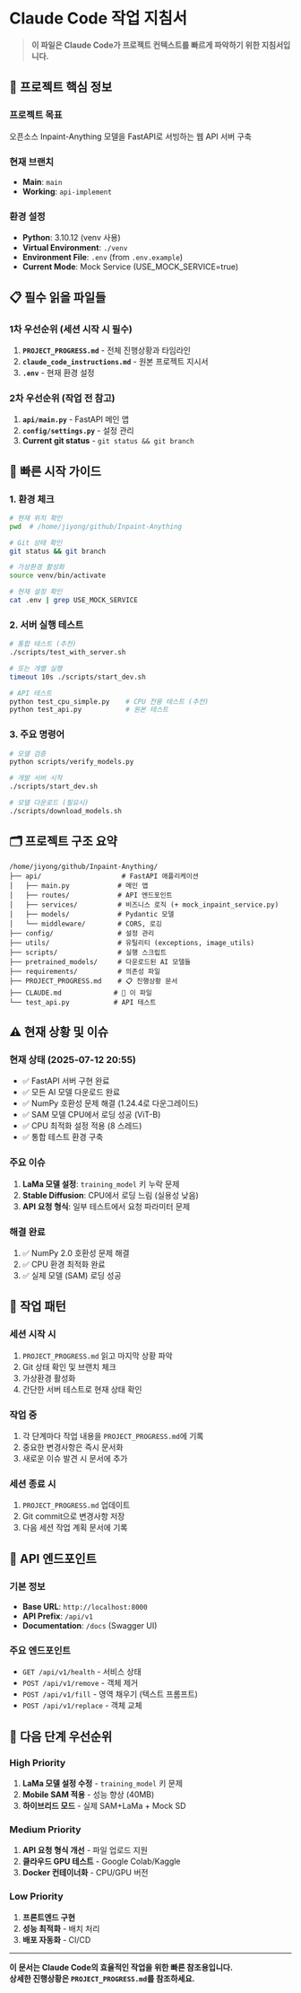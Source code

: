 # Claude Code 작업 지침서

> **이 파일은 Claude Code가 프로젝트 컨텍스트를 빠르게 파악하기 위한 지침서입니다.**

## 🎯 프로젝트 핵심 정보

### 프로젝트 목표
오픈소스 Inpaint-Anything 모델을 FastAPI로 서빙하는 웹 API 서버 구축

### 현재 브랜치
- **Main**: `main`
- **Working**: `api-implement`

### 환경 설정
- **Python**: 3.10.12 (venv 사용)
- **Virtual Environment**: `./venv`
- **Environment File**: `.env` (from `.env.example`)
- **Current Mode**: Mock Service (USE_MOCK_SERVICE=true)

## 📋 필수 읽을 파일들

### 1차 우선순위 (세션 시작 시 필수)
1. **`PROJECT_PROGRESS.md`** - 전체 진행상황과 타임라인
2. **`claude_code_instructions.md`** - 원본 프로젝트 지시서
3. **`.env`** - 현재 환경 설정

### 2차 우선순위 (작업 전 참고)
1. **`api/main.py`** - FastAPI 메인 앱
2. **`config/settings.py`** - 설정 관리
3. **Current git status** - `git status && git branch`

## 🚀 빠른 시작 가이드

### 1. 환경 체크
```bash
# 현재 위치 확인
pwd  # /home/jiyong/github/Inpaint-Anything

# Git 상태 확인
git status && git branch

# 가상환경 활성화
source venv/bin/activate

# 현재 설정 확인
cat .env | grep USE_MOCK_SERVICE
```

### 2. 서버 실행 테스트
```bash
# 통합 테스트 (추천)
./scripts/test_with_server.sh

# 또는 개별 실행
timeout 10s ./scripts/start_dev.sh

# API 테스트
python test_cpu_simple.py    # CPU 전용 테스트 (추천)
python test_api.py           # 원본 테스트
```

### 3. 주요 명령어
```bash
# 모델 검증
python scripts/verify_models.py

# 개발 서버 시작
./scripts/start_dev.sh

# 모델 다운로드 (필요시)
./scripts/download_models.sh
```

## 🗂️ 프로젝트 구조 요약

```
/home/jiyong/github/Inpaint-Anything/
├── api/                    # FastAPI 애플리케이션
│   ├── main.py            # 메인 앱
│   ├── routes/            # API 엔드포인트
│   ├── services/          # 비즈니스 로직 (+ mock_inpaint_service.py)
│   ├── models/            # Pydantic 모델
│   └── middleware/        # CORS, 로깅
├── config/                # 설정 관리
├── utils/                 # 유틸리티 (exceptions, image_utils)
├── scripts/               # 실행 스크립트
├── pretrained_models/     # 다운로드된 AI 모델들
├── requirements/          # 의존성 파일
├── PROJECT_PROGRESS.md    # 📋 진행상황 문서
├── CLAUDE.md             # 📖 이 파일
└── test_api.py           # API 테스트
```

## ⚠️ 현재 상황 및 이슈

### 현재 상태 (2025-07-12 20:55)
- ✅ FastAPI 서버 구현 완료
- ✅ 모든 AI 모델 다운로드 완료  
- ✅ NumPy 호환성 문제 해결 (1.24.4로 다운그레이드)
- ✅ SAM 모델 CPU에서 로딩 성공 (ViT-B)
- ✅ CPU 최적화 설정 적용 (8 스레드)
- ✅ 통합 테스트 환경 구축

### 주요 이슈
1. **LaMa 모델 설정**: `training_model` 키 누락 문제
2. **Stable Diffusion**: CPU에서 로딩 느림 (실용성 낮음)
3. **API 요청 형식**: 일부 테스트에서 요청 파라미터 문제

### 해결 완료
1. ✅ NumPy 2.0 호환성 문제 해결
2. ✅ CPU 환경 최적화 완료
3. ✅ 실제 모델 (SAM) 로딩 성공

## 🔧 작업 패턴

### 세션 시작 시
1. `PROJECT_PROGRESS.md` 읽고 마지막 상황 파악
2. Git 상태 확인 및 브랜치 체크
3. 가상환경 활성화
4. 간단한 서버 테스트로 현재 상태 확인

### 작업 중
1. 각 단계마다 작업 내용을 `PROJECT_PROGRESS.md`에 기록
2. 중요한 변경사항은 즉시 문서화
3. 새로운 이슈 발견 시 문서에 추가

### 세션 종료 시
1. `PROJECT_PROGRESS.md` 업데이트
2. Git commit으로 변경사항 저장
3. 다음 세션 작업 계획 문서에 기록

## 📡 API 엔드포인트

### 기본 정보
- **Base URL**: `http://localhost:8000`
- **API Prefix**: `/api/v1`
- **Documentation**: `/docs` (Swagger UI)

### 주요 엔드포인트
- `GET /api/v1/health` - 서비스 상태
- `POST /api/v1/remove` - 객체 제거
- `POST /api/v1/fill` - 영역 채우기 (텍스트 프롬프트)
- `POST /api/v1/replace` - 객체 교체

## 🎯 다음 단계 우선순위

### High Priority
1. **LaMa 모델 설정 수정** - `training_model` 키 문제
2. **Mobile SAM 적용** - 성능 향상 (40MB)
3. **하이브리드 모드** - 실제 SAM+LaMa + Mock SD

### Medium Priority  
1. **API 요청 형식 개선** - 파일 업로드 지원
2. **클라우드 GPU 테스트** - Google Colab/Kaggle
3. **Docker 컨테이너화** - CPU/GPU 버전

### Low Priority
1. **프론트엔드 구현**
2. **성능 최적화** - 배치 처리
3. **배포 자동화** - CI/CD

---

**이 문서는 Claude Code의 효율적인 작업을 위한 빠른 참조용입니다.**  
**상세한 진행상황은 `PROJECT_PROGRESS.md`를 참조하세요.**